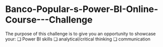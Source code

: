 # Banco-Popular-s-Power-BI-Online-Course---Challenge
The purpose of this challenge is to give you an opportunity to showcase your: ❑ Power BI skills ❑ analytical/critical thinking ❑ communication
